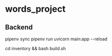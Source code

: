 # words_project

## Backend
pipenv sync
pipenv run uvicorn main:app --reload

cd inventory && bash build.sh